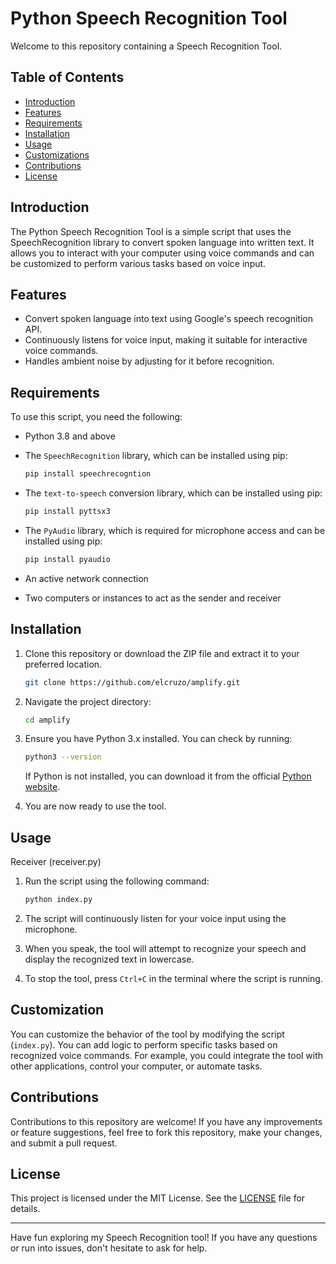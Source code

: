 # Python Speech Recognition Tool

Welcome to this repository containing a Speech Recognition Tool.

## Table of Contents

- [Introduction](#introduction)
- [Features](#features)
- [Requirements](#requirements)
- [Installation](#installation)
- [Usage](#usage)
- [Customizations](#customizations)
- [Contributions](#contributions)
- [License](#license)

## Introduction

The Python Speech Recognition Tool is a simple script that uses the SpeechRecognition library to convert spoken language into written text. It allows you to interact with your computer using voice commands and can be customized to perform various tasks based on voice input.

## Features

- Convert spoken language into text using Google's speech recognition API.
- Continuously listens for voice input, making it suitable for interactive voice commands.
- Handles ambient noise by adjusting for it before recognition.

## Requirements

To use this script, you need the following:

- Python 3.8 and above
- The `SpeechRecognition` library, which can be installed using pip:
  
  ```bash
  pip install speechrecogntion
  ```
  
- The `text-to-speech` conversion library, which can be installed using pip:
  
  ```bash
  pip install pyttsx3
  ```
  
- The `PyAudio` library, which is required for microphone access and can be installed using pip:
  
  ```bash
  pip install pyaudio
  ```
  
- An active network connection
- Two computers or instances to act as the sender and receiver

## Installation

1. Clone this repository or download the ZIP file and extract it to your preferred location.

   ```bash
   git clone https://github.com/elcruzo/amplify.git
   ```
   
2. Navigate the project directory:
   
   ```bash
   cd amplify
   ```
   
3. Ensure you have Python 3.x installed. You can check by running:

   ```bash
   python3 --version
   ```

   If Python is not installed, you can download it from the official [Python website](https://www.python.org/downloads/).

4. You are now ready to use the tool.

## Usage

Receiver (receiver.py)

1. Run the script using the following command:

   ```bash
   python index.py
   ```

2. The script will continuously listen for your voice input using the microphone.
3. When you speak, the tool will attempt to recognize your speech and display the recognized text in lowercase.
3. To stop the tool, press `Ctrl+C` in the terminal where the script is running.

## Customization

You can customize the behavior of the tool by modifying the script (`index.py`). You can add logic to perform specific tasks based on recognized voice commands. For example, you could integrate the tool with other applications, control your computer, or automate tasks.

## Contributions
Contributions to this repository are welcome! If you have any improvements or feature suggestions, feel free to fork this repository, make your changes, and submit a pull request.

## License

This project is licensed under the MIT License. See the [LICENSE](LICENSE) file for details.

---

Have fun exploring my Speech Recognition tool! If you have any questions or run into issues, don't hesitate to ask for help.


